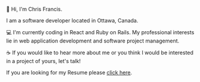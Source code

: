👋 Hi, I'm Chris Francis.

I am a software developer located in Ottawa, Canada.

💻 I'm currently coding in React and Ruby on Rails. My professional interests lie in web application development and software project management.

☕ If you would like to hear more about me or you think I would be interested in a project of yours, let's talk!

If you are looking for my Resume please [click here](https://chrisfrancis.dev/resume).

<!--
**7chris71000/7chris71000** is a ✨ _special_ ✨ repository because its `README.md` (this file) appears on your GitHub profile.

Here are some ideas to get you started:

- 🔭 I’m currently working on ...
- 🌱 I’m currently learning ...
- 👯 I’m looking to collaborate on ...
- 🤔 I’m looking for help with ...
- 💬 Ask me about ...
- 📫 How to reach me: ...
- 😄 Pronouns: ...
- ⚡ Fun fact: ...
-->



